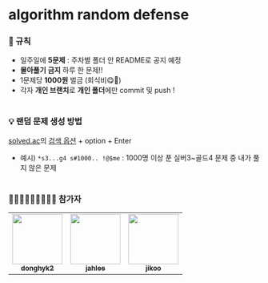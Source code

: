 # algorithm random defense


### 📌  규칙
- 일주일에 **5문제** : 주차별 폴더 안 README로 공지 예정
- **몰아풀기 금지** 하루 한 문제!!
- 1문제당 **1000원** 벌금 (회식비😋🍻)
- 각자 **개인 브랜치**로 **개인 폴더**에만 commit 및 push !
<br><br>

### 💡  랜덤 문제 생성 방법
<a href="https://solved.ac/ko">solved.ac</a>의 <a href="https://solved.ac/search">검색 옵션</a> + option + Enter
- 예시) `*s3...g4 s#1000.. !@$me` : 1000명 이상 푼 실버3~골드4 문제 중 내가 풀지 않은 문제
<br><br>

### 👨🏻‍💻🧑🏻‍💻👩🏻‍💻  참가자
<table>
  <tr>
    <td align="center"><a href="https://github.com/donghyun1998"><img src="https://avatars.githubusercontent.com/u/81581828?v=4?s=100" width="100px;" alt=""/><br /><sub><b>donghyk2</b></sub></a><br /></td>
    <td align="center"><a href="https://github.com/SONGS4RI"><img src="https://avatars.githubusercontent.com/u/100538007?v=4?s=100" width="100px;" alt=""/><br /><sub><b>jahlee</b></sub></a><br /></td>
    <td align="center"><a href="https://github.com/noeyiz"><img src="https://avatars.githubusercontent.com/u/116897060?v=4?s=100" width="100px;" alt=""/><br /><sub><b>jikoo</b></sub></a><br /></td>
  </tr>
</table>
